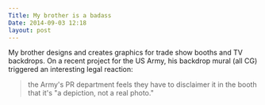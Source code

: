 ```yaml
---
Title: My brother is a badass
Date: 2014-09-03 12:18
layout: post
---
```


My brother designs and creates graphics for trade show booths and TV backdrops. On a recent project for the US Army, his backdrop mural (all CG) triggered an interesting legal reaction:

> the Army's PR department feels they have to disclaimer it in the booth that it's "a depiction, not a real photo."


